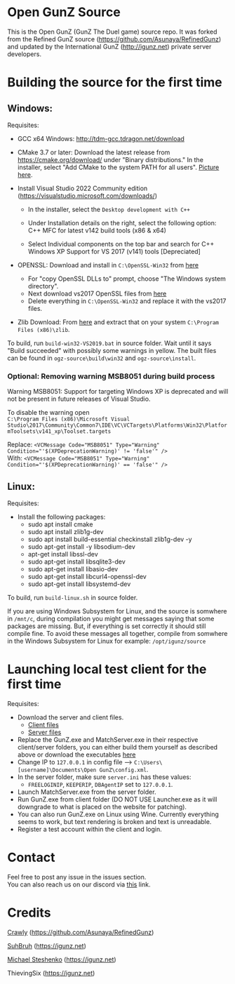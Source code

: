 # Open GunZ Source
This is the Open GunZ (GunZ The Duel game) source repo. It was forked from the Refined GunZ source (https://github.com/Asunaya/RefinedGunz) and updated by the International GunZ (http://igunz.net) private server developers.

# Building the source for the first time

## Windows:
Requisites:

* GCC x64 Windows: http://tdm-gcc.tdragon.net/download
* CMake 3.7 or later: Download the latest release from https://cmake.org/download/ under "Binary distributions." In the installer, select "Add CMake to the system PATH for all users". [Picture here](https://i.imgur.com/rQHLXX8.png).

* Install Visual Studio 2022 Community edition (https://visualstudio.microsoft.com/downloads/)

  - In the installer, select the `Desktop development with C++`

  - Under Installation details on the right, select the following option: C++ MFC for latest v142 build tools (x86 & x64)

  - Select Individual components on the top bar and search for C++ Windows XP Support for VS 2017 (v141) tools [Depreciated]


* OPENSSL: Download and install in `C:\OpenSSL-Win32` from [here](https://mega.nz/#!jLQWAQBJ!nT3v1FDHO80ikOmzsBZrImUpyh5ozE9mYnxdGXDDKWA)
  - For "copy OpenSSL DLLs to" prompt, choose "The Windows system directory".
  - Next download vs2017 OpenSSL files from [here](https://mega.nz/#!HfwCkIJa!UYvC9Sv2S24PFwHYEzWfrHevISTf1AmD9LuEMI8Yhco)
  - Delete everything in `C:\OpenSSL-Win32` and replace it with the vs2017 files.
* Zlib Download: From [here](https://mega.nz/#!LepTgbTT!AHdYH0Kil1jxaINwhbm5uh7VtjKtcx6vMz6WZVHpCOU) and extract that on your system `C:\Program Files (x86)\zlib`.

To build, run `build-win32-VS2019.bat` in source folder. Wait until it says "Build succeeded" with possibly some warnings in yellow.
The built files can be found in `ogz-source\build\win32` and `ogz-source\install`.

### Optional: Removing warning MSB8051 during build process
Warning MSB8051: Support for targeting Windows XP is deprecated and will not be present
in future releases of Visual Studio.

To disable the warning open  
`C:\Program Files (x86)\Microsoft Visual Studio\2017\Community\Common7\IDE\VC\VCTargets\Platforms\Win32\PlatformToolsets\v141_xp\Toolset.targets`

Replace:  `<VCMessage Code="MSB8051" Type="Warning" Condition="'$(XPDeprecationWarning)' != 'false'" />`  
With:     `<VCMessage Code="MSB8051" Type="Warning" Condition="'$(XPDeprecationWarning)' == 'false'" />`  

## Linux:
Requisites:

* Install the following packages: 
    - sudo apt install cmake
    - sudo apt install zlib1g-dev
    - sudo apt install build-essential checkinstall zlib1g-dev -y
    - sudo apt-get install -y libsodium-dev
    - apt-get install libssl-dev
    - sudo apt-get install libsqlite3-dev
    - sudo apt-get install libasio-dev
    - sudo apt-get install libcurl4-openssl-dev
    - sudo apt-get install libsystemd-dev

To build, run `build-linux.sh` in source folder.

If you are using Windows Subsystem for Linux, and the source is somwhere in `/mnt/c`, during compilation you might get messages saying that some packages are missing. But, if everything is set correctly it should still compile fine. To avoid these messages all together, compile from somwhere in the Windows Subsystem for Linux for example: `/opt/igunz/source`

# Launching local test client for the first time
Requisites:

* Download the server and client files.
	- [Client files](https://github.com/open-gunz/client)
	- [Server files](https://github.com/open-gunz/server)
* Replace the GunZ.exe and MatchServer.exe in their respective client/server folders, you can either build them yourself as described above or download the executables [here](https://github.com/open-gunz/ogz-source/releases)
* Change IP to `127.0.0.1` in config file --> `C:\Users\[username]\Documents\Open GunZ\config.xml`.
* In the server folder, make sure `server.ini` has these values:
  - `FREELOGINIP`, `KEEPERIP`, `DBAgentIP` set to `127.0.0.1`.
* Launch MatchServer.exe from the server folder.
* Run GunZ.exe from client folder (DO NOT USE Launcher.exe as it will downgrade to what is placed on the website for patching).
* You can also run GunZ.exe on Linux using Wine. Currently everything seems to work, but text rendering is broken and text is unreadable.
* Register a test account within the client and login.

# Contact
Feel free to post any issue in the issues section.  
You can also reach us on our discord via [this](https://discord.gg/CWjzsu5) link.

# Credits
[Crawly](https://github.com/Asunaya) (https://github.com/Asunaya/RefinedGunz)

[SuhBruh](https://github.com/suhbruh) (https://igunz.net)

[Michael Steshenko](https://github.com/Michael-Steshenko) (https://igunz.net)

ThievingSix (https://igunz.net)
